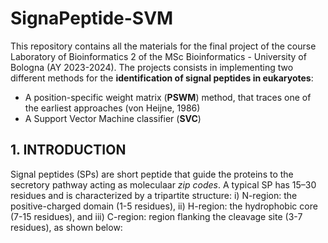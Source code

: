# SignaPeptide-SVM

This repository contains all the materials for the final project of the course Laboratory of Bioinformatics 2 of the MSc Bioinformatics - University of Bologna (AY 2023-2024). 
The projects consists in implementing two different methods for the **identification of signal peptides in eukaryotes**: 
* A position-specific weight matrix (**PSWM**) method, that traces one of the earliest approaches (von Heijne, 1986)
* A Support Vector Machine classifier (**SVC**)

## 1. INTRODUCTION
Signal peptides (SPs) are short peptide that guide the proteins to the secretory pathway acting as moleculaar *zip codes*. A typical SP has 15–30 residues and is characterized by a tripartite structure: i) N-region: the positive-charged domain (1-5 residues), ii) H-region: the hydrophobic core (7-15 residues), and iii) C-region: region flanking the cleavage site (3-7 residues), as shown below:
